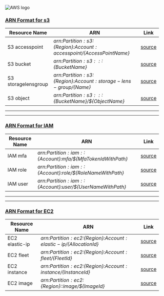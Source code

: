 ![AWS logo](https://upload.wikimedia.org/wikipedia/commons/thumb/9/93/Amazon_Web_Services_Logo.svg/330px-Amazon_Web_Services_Logo.svg.png "AWS logo")


### [ARN Format for s3](https://docs.aws.amazon.com/service-authorization/latest/reference/list_amazons3.html#amazons3-resources-for-iam-policies)

|  Resource Name    | ARN | Link  |
|      ---          | ---  | --- |
|      S3 accesspoint  |*arn:${Partition}:s3:${Region}:${Account}:accesspoint/${AccessPointName}*| [source](https://docs.aws.amazon.com/service-authorization/latest/reference/list_amazons3.html#amazons3-resources-for-iam-policies "s3 arn link")|
|      S3 bucket  |*arn:${Partition}:s3:::${BucketName}*| [source](https://docs.aws.amazon.com/service-authorization/latest/reference/list_amazons3.html#amazons3-resources-for-iam-policies "s3 arn link")|
|      S3 storagelensgroup  |*arn:${Partition}:s3:${Region}:${Account}:storage-lens-group/${Name}*| [source](https://docs.aws.amazon.com/service-authorization/latest/reference/list_amazons3.html#amazons3-resources-for-iam-policies "s3 arn link")|
|      S3 object  |*arn:${Partition}:s3:::${BucketName}/${ObjectName}*| [source](https://docs.aws.amazon.com/service-authorization/latest/reference/list_amazons3.html#amazons3-resources-for-iam-policies "s3 arn link")|

---
---

### [ARN Format for IAM](https://docs.aws.amazon.com/service-authorization/latest/reference/list_awsidentityandaccessmanagementiam.html#awsidentityandaccessmanagementiam-resources-for-iam-policies)

|  Resource Name    | ARN | Link  |
|      ---          | ---  | --- |
|      IAM mfa  |*arn:${Partition}:iam::${Account}:mfa/${MfaTokenIdWithPath}*| [source](https://docs.aws.amazon.com/service-authorization/latest/reference/list_awsidentityandaccessmanagementiam.html#awsidentityandaccessmanagementiam-resources-for-iam-policies "IAM arn link")|
|      IAM role  |*arn:${Partition}:iam::${Account}:role/${RoleNameWithPath}*| [source](https://docs.aws.amazon.com/service-authorization/latest/reference/list_awsidentityandaccessmanagementiam.html#awsidentityandaccessmanagementiam-resources-for-iam-policies "IAM arn link")|
|      IAM user  |*arn:${Partition}:iam::${Account}:user/${UserNameWithPath}*| [source](https://docs.aws.amazon.com/service-authorization/latest/reference/list_awsidentityandaccessmanagementiam.html#awsidentityandaccessmanagementiam-resources-for-iam-policies "IAM arn link")|

---
---

### [ARN Format for EC2](https://docs.aws.amazon.com/service-authorization/latest/reference/list_amazonec2.html#amazonec2-resources-for-iam-policies)

|  Resource Name    | ARN | Link  |
|      ---          | ---  | --- |
|      EC2 elastic-ip  |*arn:${Partition}:ec2:${Region}:${Account}:elastic-ip/${AllocationId}* | [source](https://docs.aws.amazon.com/service-authorization/latest/reference/list_amazonec2.html#amazonec2-resources-for-iam-policies "ec2 arn link")|
|      EC2 fleet  |*arn:${Partition}:ec2:${Region}:${Account}:fleet/${FleetId}*| [source](https://docs.aws.amazon.com/service-authorization/latest/reference/list_amazonec2.html#amazonec2-resources-for-iam-policies "ec2 arn link")|
|      EC2 instance  |*arn:${Partition}:ec2:${Region}:${Account}:instance/${InstanceId}*| [source](https://docs.aws.amazon.com/service-authorization/latest/reference/list_amazonec2.html#amazonec2-resources-for-iam-policies "ec2 arn link")|
|      EC2 image  |*arn:${Partition}:ec2:${Region}::image/${ImageId}*| [source](https://docs.aws.amazon.com/service-authorization/latest/reference/list_amazonec2.html#amazonec2-resources-for-iam-policies "ec2 arn link")|